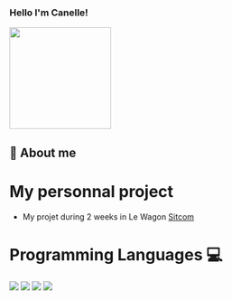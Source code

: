 ### Hello I'm Canelle! 

<img height="180em" src="https://github-readme-stats.vercel.app/apicanelle10Gapur&show_icons=true&hide_border=true&&count_private=true&include_all_commits=true" />

## 👋 About me
# My personnal project
- My projet during 2 weeks in Le Wagon [Sitcom](http://www.sitcom.live/)
# Programming Languages 💻
<p>
  <img src="https://img.shields.io/badge/HTML5-E34F26?style=for-the-badge&logo=html5&logoColor=white" />
  <img src="https://img.shields.io/badge/CSS3-1572B6?style=for-the-badge&logo=css3&logoColor=white" />
  <img src="https://img.shields.io/badge/JavaScript-323330?style=for-the-badge&logo=javascript&logoColor=F7DF1E" />
  <img src="https://img.shields.io/badge/Ruby-CC342D?style=for-the-badge&logo=ruby&logoColor=white" />
</p>
